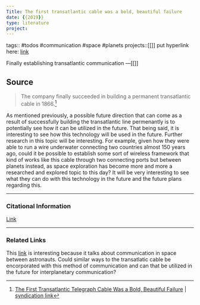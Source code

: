 ```yaml
---
Title: The first transatlantic cable was a bold, beautiful failure
date: {{2019}}
type: literature
project:
---
```

tags:: #todos #communication #space #planets 
projects::[[]]
put hyperlink here: [link](https://spectrum.ieee.org/the-first-transatlantic-telegraph-cable-was-a-bold-beautiful-failure)

Finally establishing transatlantic communication
&mdash;[[]]

## Source 
> The company finally succeeded in building a permanent transatlantic cable in 1866.[^1]

[^1]: [The First Transatlantic Telegraph Cable Was a Bold, Beautiful Failure](https://spectrum.ieee.org/the-first-transatlantic-telegraph-cable-was-a-bold-beautiful-failure) | [syndication link](tk) 

As mentioned previously, a possible future direction that can come as a result of successfully building the transatlantic line permenantly is to potentially see how it can be utilized in the future. That being said, it is interesting to see how this technology will be used in the future. Further research in this topic will be interesting. For example, given how they were able to run a wire underwater connecting two countries almost 150 years ago, could it be possible to establish some sort of wireless framework that kind of works like this cable through two connecting ports but between planets instead, as space exploration has become more and more a researched and explored topic to this day? It will be very interesting to see what they can do with this technology in the future and the future plans regarding this.

---
### Citational Information

[Link](https://spectrum.ieee.org/the-first-transatlantic-telegraph-cable-was-a-bold-beautiful-failure)

---

### Related Links
This [link](https://www.nasa.gov/feature/goddard/2020/space-communications-7-things-you-need-to-know) is interesting because it talks about communication in space between astronauts. Could similar ways to the transatlatic cable be encorporated with this method of communication and can that be utilized in the future for interplanetary communication?